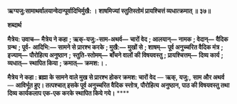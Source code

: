 **ऋग्यजु:सामाथर्वालयान्वेदान्पूर्वादिभिर्मुखै: ।** **शाषमिज्यां स्तुतिस्तोमं प्रायश्चित्तं व्यधात्क्रमात् ॥ ३७॥** 

**शब्दार्थ** 

**मैत्रेय: उवाच—** **मैत्रेय ने कहा** **; ऋक्-यजु:-साम-अथर्व—** **चारों वेद** **; आलयान्—** **नामक** **; वेदान्—** **वैदिक ग्रन्थ** **; पूर्व-** **आदिभि:—** **सामने से प्रारश्भ करके** **; मुखै:—** **मुखों से** **; शाषम्—** **पूर्व अनुच्चरित वैदिक मंत्र** **; इज्याम्—** **पौरोहित्य अनुष्ठान** **;** **स्तुति-स्तोमम्—** **बाँचने वालों की विषयवस्तु** **; प्रायश्चित्तम्—** **दिव्य कार्य** **; व्यधात्—** **स्थापित किया** **; क्रमात्—** **क्रमश:।** **.** 

**मैत्रेय ने कहा : ब्रह्मा के सामने वाले मुख से प्रारश्भ होकर क्रमश: चारों वेद** — **ऋक्, यजु:,** **साम और अथर्व** — **आविर्भूत हुए। तत्पश्चात् इसके पूर्व अनुच्चरित वैदिक स्त्तोत्र, पौरोहित्य** **अनुष्ठान, पाठ की विषयवस्तु तथा दिव्य कार्यकलाप एक-एक करके स्थापित किये गये।** **** 